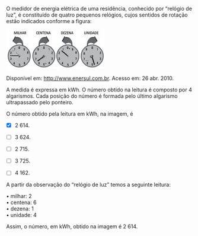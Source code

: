 

O medidor de energia elétrica de uma residência, conhecido por “relógio de luz”, é constituído de quatro pequenos relógios, cujos sentidos de rotação estão indicados conforme a figura:

![](5887ddf3-8fa2-9a4e-f2d6-4d45a4dcbd47.png)

Disponível em: http://www.enersul.com.br. Acesso em: 26 abr. 2010.

A medida é expressa em kWh. O número obtido na leitura é composto por 4 algarismos. Cada posição do número é formada pelo último algarismo ultrapassado pelo ponteiro.

O número obtido pela leitura em kWh, na imagem, é



- [x] 2 614.
- [ ] 3 624.
- [ ] 2 715.
- [ ] 3 725.
- [ ] 4 162.


A partir da observação do “relógio de luz” temos a seguinte leitura:

• milhar: 2\
• centena: 6\
• dezena: 1\
• unidade: 4

Assim, o número, em kWh, obtido na imagem é 2 614.
